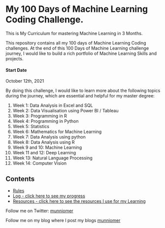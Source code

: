 # My 100 Days of Machine Learning Coding Challenge. 

This is My Curriculum for mastering Machine Learning in 3 Months.

This repository contains all my 100 days of Machine Learning Coding challenges. At the end of this 100 Days of Machine Learning challenge journey, I would like to build a rich portfolio of Machine Learning Skills and projects.

#### Start Date
October 12th, 2021

By doing this challenge, I would like to learn more about the following topics during the journey, which are essential and helpful for my master degree:

1. Week 1: Data Analysis in Excel and SQL
2. Week 2: Data Visualisation using Power BI / Tableau 
3. Week 3: Programming in R
4. Week 4: Programming in Python
4. Week 5: Statistics
5. Week 6: Mathematics for Machine Learning
6. Week 7: Data Analysis using python
7. Week 8: Data Analysis using R
8. Week 9 and 10: Machine Learning
8. Week 11 and 12: Deep Learning
9. Week 13: Natural Language Processing
10. Week 14: Computer Vision


## Contents

* [Rules](rules.md)
* [Log - click here to see my progress](log.md)
* [Resources - click here to see the resources I use for my Learning](resources.md)


Follow me on Twitter: [munniomer](https://twitter.com/munniomer)

Follow me on my blog where I post my blogs [munniomer](https://medium.com/@munniomer/)


